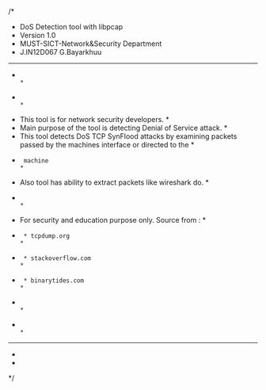 /*
 * DoS Detection tool with libpcap
 *	Version 1.0
 *	MUST-SICT-Network&Security Department
 *	J.IN12D067 G.Bayarkhuu

 *******************************************************************************************************************************
 *																															   *
 * 																															   *
 *	This tool is for network security developers.																			   *
 *	Main purpose of the tool is detecting Denial of Service attack.															   *
 *	This tool detects DoS TCP SynFlood attacks by examining packets passed by the machines interface or directed to the 	   *
 *		machine 																											   *
 *	Also tool has ability to extract packets like wireshark do.																   *
 *																															   *
 *	For security and education purpose only. Source from :																	   *
 *		* tcpdump.org 																										   *
 *		* stackoverflow.com 																								   *
 *		* binarytides.com 																									   *
 *																															   *
 *																															   *
 *******************************************************************************************************************************
 
 *
 *
*/